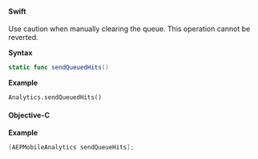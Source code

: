 #### Swift

<InlineAlert variant="warning" slots="text"/>

Use caution when manually clearing the queue. This operation cannot be reverted.

**Syntax**

```swift
static func sendQueuedHits()
```

**Example**

```objc
Analytics.sendQueuedHits()
```

#### Objective-C

**Example**

```swift
[AEPMobileAnalytics sendQueueHits];
```
